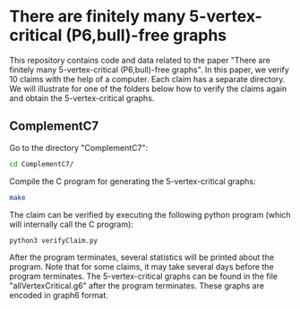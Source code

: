 # There are finitely many 5-vertex-critical (P6,bull)-free graphs

This repository contains code and data related to the paper "There are finitely many 5-vertex-critical (P6,bull)-free graphs". In this paper, we verify 10 claims with the help of a computer. Each claim has a separate directory. We will illustrate for one of the folders below how to verify the claims again and obtain the 5-vertex-critical graphs.

## ComplementC7
Go to the directory "ComplementC7":
```bash
cd ComplementC7/
```

Compile the C program for generating the 5-vertex-critical graphs:
```bash
make
```

The claim can be verified by executing the following python program (which will internally call the C program):

```bash
python3 verifyClaim.py
```

After the program terminates, several statistics will be printed about the program. Note that for some claims, it may take several days before the program terminates. The 5-vertex-critical graphs can be found in the file "allVertexCritical.g6" after the program terminates. These graphs are encoded in graph6 format.
